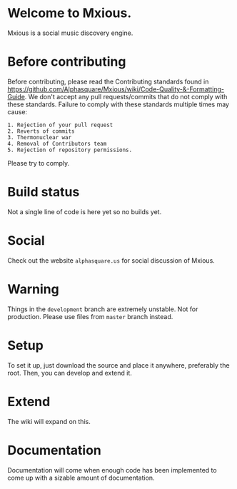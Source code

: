 Welcome to Mxious.
=================

Mxious is a social music discovery engine.

Before contributing
====================
Before contributing, please read the Contributing standards found in
https://github.com/Alphasquare/Mxious/wiki/Code-Quality-&-Formatting-Guide.
We don't accept any pull requests/commits that do not comply with these standards. 
Failure to comply with these standards multiple times may cause:

	1. Rejection of your pull request
	2. Reverts of commits
	3. Thermonuclear war
	4. Removal of Contributors team
	5. Rejection of repository permissions.

Please try to comply. 


Build status
===============
Not a single line of code is here yet so no builds yet.

Social
===============
Check out the website `alphasquare.us` for social discussion of Mxious.

Warning
===============

Things in the ``development`` branch are extremely unstable. Not for production. Please use files from ``master`` branch instead.

Setup
===============

To set it up, just download the source and place it anywhere, preferably the root.
Then, you can develop and extend it. 

Extend
===============
The wiki will expand on this. 

Documentation
===============

Documentation will come when enough code has been implemented to come up with a sizable amount of documentation.
